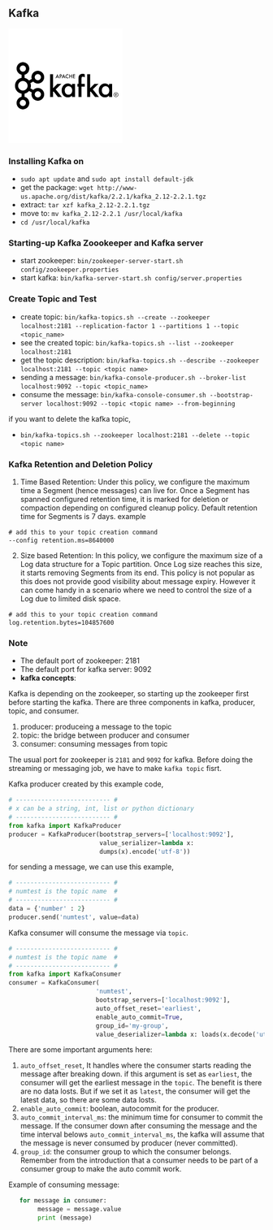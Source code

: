 ## Kafka
![](assets/kafka.png)

### Installing Kafka on 
- `sudo apt update` and  `sudo apt install default-jdk`
- get the package: `wget http://www-us.apache.org/dist/kafka/2.2.1/kafka_2.12-2.2.1.tgz`
- extract: `tar xzf kafka_2.12-2.2.1.tgz`
- move to: `mv kafka_2.12-2.2.1 /usr/local/kafka`
- `cd /usr/local/kafka`


### Starting-up Kafka Zoookeeper and Kafka server
- start zookeeper: `bin/zookeeper-server-start.sh config/zookeeper.properties`
- start kafka: `bin/kafka-server-start.sh config/server.properties`


### Create Topic and Test
- create topic: `bin/kafka-topics.sh --create --zookeeper localhost:2181 --replication-factor 1 --partitions 1 --topic <topic_name>`
- see the created topic: `bin/kafka-topics.sh --list --zookeeper localhost:2181`
- get the topic description: `bin/kafka-topics.sh --describe --zookeeper localhost:2181 --topic <topic name>`
- sending a message: `bin/kafka-console-producer.sh --broker-list localhost:9092 --topic <topic_name>`
- consume the message: `bin/kafka-console-consumer.sh --bootstrap-server localhost:9092 --topic <topic name> --from-beginning`

if you want to delete the kafka topic,
- `bin/kafka-topics.sh --zookeeper localhost:2181 --delete --topic <topic name>`


### Kafka Retention and Deletion Policy
1. Time Based Retention: Under this policy, we configure the maximum time a Segment (hence messages) can live for. Once a Segment has spanned configured retention time, it is marked for deletion or compaction depending on configured cleanup policy. Default retention time for Segments is 7 days. example
```
# add this to your topic creation command
--config retention.ms=8640000 
```

2. Size based Retention: In this policy, we configure the maximum size of a Log data structure for a Topic partition. Once Log size reaches this size, it starts removing Segments from its end. This policy is not popular as this does not provide good visibility about message expiry. However it can come handy in a scenario where we need to control the size of a Log due to limited disk space.
```
# add this to your topic creation command
log.retention.bytes=104857600
```


### Note
- The default port of zookeeper: 2181
- The default port for kafka server: 9092
- **kafka concepts**:  

Kafka is depending on the zookeeper, so starting up the zookeeper first before starting the kafka. There are three components in kafka, producer, topic, and consumer.
1. producer: produceing a message to the topic
2. topic: the bridge between producer and consumer
3. consumer: consuming messages from topic

The usual port for zookeeper is `2181` and `9092` for kafka.  Before doing the streaming or messaging job, we have to make `kafka topic` fisrt. 

Kafka producer created by this example code,
```python
# -------------------------- #
# x can be a string, int, list or python dictionary  
# -------------------------- #
from kafka import KafkaProducer
producer = KafkaProducer(bootstrap_servers=['localhost:9092'],
                         value_serializer=lambda x: 
                         dumps(x).encode('utf-8'))
```

for sending a message, we can use this example,
```python
# -------------------------- #
# numtest is the topic name  #  
# -------------------------- #
data = {'number' : 2}
producer.send('numtest', value=data)
```

Kafka consumer will consume the message via `topic`. 
```python
# -------------------------- #
# numtest is the topic name  #  
# -------------------------- #
from kafka import KafkaConsumer
consumer = KafkaConsumer(
                        'numtest',
                        bootstrap_servers=['localhost:9092'],
                        auto_offset_reset='earliest',
                        enable_auto_commit=True,
                        group_id='my-group',
                        value_deserializer=lambda x: loads(x.decode('utf-8')))
```
There are some important arguments here:
1. `auto_offset_reset`, It handles where the consumer starts reading the message after breaking down. if this argument is set as `earliest`, the consumer will get the earliest message in the `topic`. The benefit is there are no data losts. But if we set it as `latest`, the consumer will get the latest data, so there are some data losts.
2. `enable_auto_commit`: boolean, autocommit for the producer.
3. `auto_commit_interval_ms`: the minimum time for consumer to commit the message. If the consumer down after consuming the message and the time interval belows `auto_commit_interval_ms`, the kafka will assume that the message is never consumed by producer (never committed).
4. `group_id`: the consumer group to which the consumer belongs. Remember from the introduction that a consumer needs to be part of a consumer group to make the auto commit work.

Example of consuming message:
```python 
   for message in consumer:
        message = message.value
        print (message)
```







